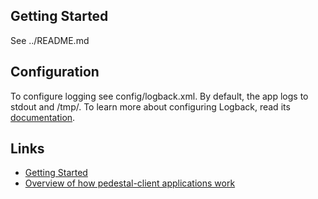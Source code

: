 ## Getting Started

See ../README.md

## Configuration

To configure logging see config/logback.xml. By default, the app logs to stdout and /tmp/.
To learn more about configuring Logback, read its [documentation](http://logback.qos.ch/documentation.html).

## Links

* [Getting Started](https://github.com/relevance/platform/tree/master/client#usage)
* [Overview of how pedestal-client applications work](https://github.com/relevance/platform/wiki/Client-Application-Model)
